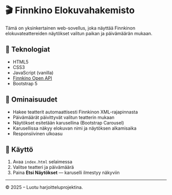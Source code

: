 # 🎬 Finnkino Elokuvahakemisto

Tämä on yksinkertainen web-sovellus, joka näyttää Finnkinon elokuvateattereiden näytökset valitun paikan ja päivämäärän mukaan.

## 🔧 Teknologiat

- HTML5  
- CSS3  
- JavaScript (vanilla)  
- [Finnkino Open API](https://www.finnkino.fi/xml)  
- Bootstrap 5  

## 🚀 Ominaisuudet

- Hakee teatterit automaattisesti Finnkinon XML-rajapinnasta  
- Päivämäärät päivittyvät valitun teatterin mukaan  
- Näytökset esitetään karusellina (Bootstrap Carousel)  
- Karusellissa näkyy elokuvan nimi ja näytöksen alkamisaika  
- Responsiivinen ulkoasu  

## 📖 Käyttö

1. Avaa `index.html` selaimessa  
2. Valitse teatteri ja päivämäärä  
3. Paina **Etsi Näytökset** — karuselli ilmestyy näkyviin  

---

© 2025 – Luotu harjoitteluprojektina.


